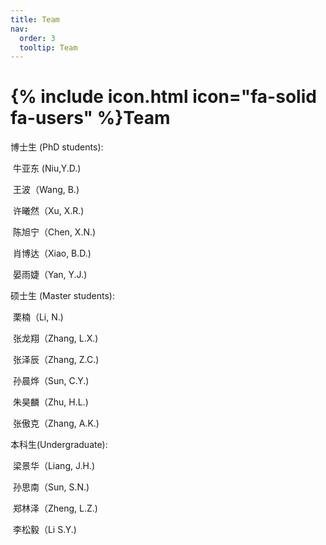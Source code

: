```yaml
---
title: Team
nav:
  order: 3
  tooltip: Team
---
```


# {% include icon.html icon="fa-solid fa-users" %}Team

博士生 (PhD students):

​     牛亚东 (Niu,Y.D.)

​     王波（Wang, B.)

​     许曦然（Xu, X.R.)

​     陈旭宁（Chen, X.N.)

​     肖博达（Xiao, B.D.)

​     晏雨婕（Yan, Y.J.)

硕士生 (Master students):

​     栗楠（Li, N.)

​     张龙翔（Zhang, L.X.)

​     张泽辰（Zhang, Z.C.)

​     孙晨烨（Sun, C.Y.)

​     朱昊麟（Zhu, H.L.)

​     张傲克（Zhang, A.K.)

本科生(Undergraduate):

​	 梁景华（Liang, J.H.)

​     孙思南（Sun, S.N.)

​     郑林泽（Zheng, L.Z.)

​     李松毅（Li S.Y.)

